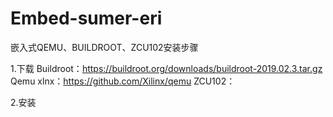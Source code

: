 # Embed-sumer-eri
嵌入式QEMU、BUILDROOT、ZCU102安装步骤

1.下载
Buildroot：https://buildroot.org/downloads/buildroot-2019.02.3.tar.gz
Qemu xlnx：https://github.com/Xilinx/qemu
ZCU102：

2.安装
